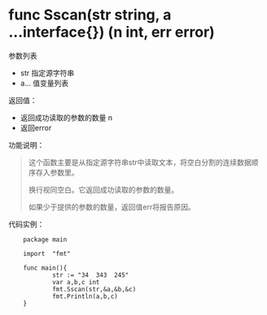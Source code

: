 # func Sscan(str string, a ...interface{}) (n int, err error)

参数列表

- str 指定源字符串
- a... 值变量列表

返回值：

- 返回成功读取的参数的数量 n
- 返回error

功能说明：

>这个函数主要是从指定源字符串str中读取文本，将空白分割的连续数据顺序存入参数里。
>
>换行视同空白。它返回成功读取的参数的数量。
>
>如果少于提供的参数的数量，返回值err将报告原因。
>

代码实例：

        package main

        import  "fmt"

        func main(){
                str := "34  343  245"
                var a,b,c int
                fmt.Sscan(str,&a,&b,&c)
                fmt.Println(a,b,c)
        }


